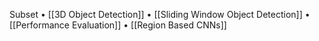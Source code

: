 
Subset
	• [[3D Object Detection]]
	• [[Sliding Window Object Detection]]
	• [[Performance Evaluation]]
	• [[Region Based CNNs]]
